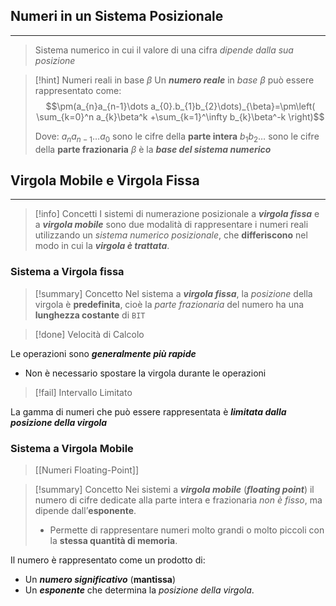 ## Numeri in un Sistema Posizionale
---
>Sistema numerico in cui il valore di una cifra *dipende dalla sua posizione*

>[!hint] Numeri reali in base $\beta$
>Un ***numero reale*** in *base* $\beta$ può essere rappresentato come:
>$$\pm(a_{n}a_{n-1}\dots a_{0}.b_{1}b_{2}\dots)_{\beta}=\pm\left(  \sum_{k=0}^n a_{k}\beta^k +\sum_{k=1}^\infty b_{k}\beta^-k \right)$$
>
>Dove:
>$a_{n}a_{n-1}\dots a_{0}$ sono le cifre della **parte intera**
>$b_{1}b_{2}\dots$ sono le cifre della **parte frazionaria**
>$\beta$ è la ***base del sistema numerico***

## Virgola Mobile e Virgola Fissa
---
>[!info] Concetti
>I sistemi di numerazione posizionale a ***virgola fissa*** e a ***virgola mobile*** sono due modalità di rappresentare i numeri reali utilizzando un *sistema numerico posizionale*, che **differiscono** nel modo in cui la ***virgola è trattata***.

### Sistema a Virgola fissa
>[!summary] Concetto
>Nel sistema a ***virgola fissa***, la *posizione* della virgola è **predefinita**, cioè la *parte frazionaria* del numero ha una **lunghezza costante** di `BIT`

>[!done] Velocità di Calcolo

Le operazioni sono ***generalmente più rapide***
- Non è necessario spostare la virgola durante le operazioni

>[!fail] Intervallo Limitato

La gamma di numeri che può essere rappresentata è ***limitata dalla posizione della virgola***

### Sistema a Virgola Mobile
>[[Numeri Floating-Point]]

>[!summary] Concetto
>Nei sistemi a ***virgola mobile*** (***floating point***) il numero di cifre dedicate alla parte intera e frazionaria *non è fisso*, ma dipende dall’**esponente**.
>- Permette di rappresentare numeri molto grandi o molto piccoli con la **stessa quantità di memoria**. 

Il numero è rappresentato come un prodotto di:
- Un ***numero significativo*** (**mantissa**)
- Un ***esponente*** che determina la *posizione della virgola*.